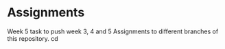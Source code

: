 # Assignments
Week 5 task to push week 3, 4 and 5 Assignments to different branches of this repository.
cd